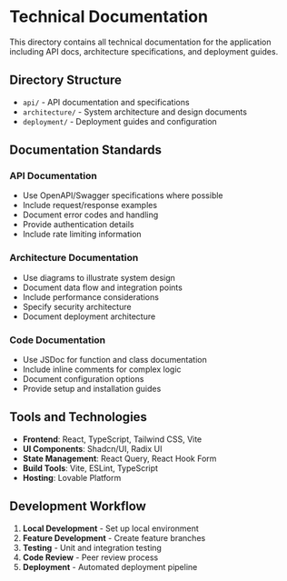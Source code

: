 
# Technical Documentation

This directory contains all technical documentation for the application including API docs, architecture specifications, and deployment guides.

## Directory Structure

- `api/` - API documentation and specifications
- `architecture/` - System architecture and design documents  
- `deployment/` - Deployment guides and configuration

## Documentation Standards

### API Documentation
- Use OpenAPI/Swagger specifications where possible
- Include request/response examples
- Document error codes and handling
- Provide authentication details
- Include rate limiting information

### Architecture Documentation
- Use diagrams to illustrate system design
- Document data flow and integration points
- Include performance considerations
- Specify security architecture
- Document deployment architecture

### Code Documentation
- Use JSDoc for function and class documentation
- Include inline comments for complex logic
- Document configuration options
- Provide setup and installation guides

## Tools and Technologies

- **Frontend**: React, TypeScript, Tailwind CSS, Vite
- **UI Components**: Shadcn/UI, Radix UI
- **State Management**: React Query, React Hook Form
- **Build Tools**: Vite, ESLint, TypeScript
- **Hosting**: Lovable Platform

## Development Workflow

1. **Local Development** - Set up local environment
2. **Feature Development** - Create feature branches
3. **Testing** - Unit and integration testing
4. **Code Review** - Peer review process
5. **Deployment** - Automated deployment pipeline
